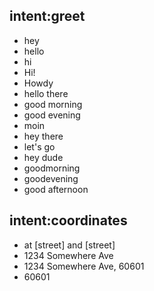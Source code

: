 ## intent:greet

- hey
- hello
- hi
- Hi!
- Howdy
- hello there
- good morning
- good evening
- moin
- hey there
- let's go
- hey dude
- goodmorning
- goodevening
- good afternoon

## intent:coordinates

- at [street] and [street]
- 1234 Somewhere Ave
- 1234 Somewhere Ave, 60601
- 60601